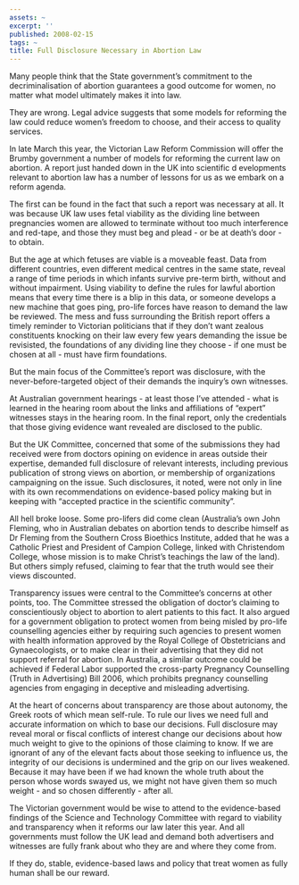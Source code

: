 ```yaml
---
assets: ~
excerpt: ''
published: 2008-02-15
tags: ~
title: Full Disclosure Necessary in Abortion Law
---
```

Many people think that the State government’s commitment to the
decriminalisation of abortion guarantees a good outcome for women, no
matter what model ultimately makes it into law.

They are wrong. Legal advice suggests that some models for reforming the
law could reduce women’s freedom to choose, and their access to quality
services.

In late March this year, the Victorian Law Reform Commission will offer
the Brumby government a number of models for reforming the current law
on abortion. A report just handed down in the UK into scientific d
evelopments relevant to abortion law has a number of lessons for us as
we embark on a reform agenda.

The first can be found in the fact that such a report was necessary at
all. It was because UK law uses fetal viability as the dividing line
between pregnancies women are allowed to terminate without too much
interference and red-tape, and those they must beg and plead - or be at
death’s door - to obtain.

But the age at which fetuses are viable is a moveable feast. Data from
different countries, even different medical centres in the same state,
reveal a range of time periods in which infants survive pre-term birth,
without and without impairment. Using viability to define the rules for
lawful abortion means that every time there is a blip in this data, or
someone develops a new machine that goes ping, pro-life forces have
reason to demand the law be reviewed. The mess and fuss surrounding the
British report offers a timely reminder to Victorian politicians that if
they don’t want zealous constituents knocking on their law every few
years demanding the issue be revisisted, the foundations of any dividing
line they choose - if one must be chosen at all - must have firm
foundations.

But the main focus of the Committee’s report was disclosure, with the
never-before-targeted object of their demands the inquiry’s own
witnesses.

At Australian government hearings - at least those I’ve attended - what
is learned in the hearing room about the links and affiliations of
“expert” witnesses stays in the hearing room. In the final report, only
the credentials that those giving evidence want revealed are disclosed
to the public.

But the UK Committee, concerned that some of the submissions they had
received were from doctors opining on evidence in areas outside their
expertise, demanded full disclosure of relevant interests, including
previous publication of strong views on abortion, or membership of
organizations campaigning on the issue. Such disclosures, it noted, were
not only in line with its own recommendations on evidence-based policy
making but in keeping with “accepted practice in the scientific
community”.

All hell broke loose. Some pro-lifers did come clean (Australia’s own
John Fleming, who in Australian debates on abortion tends to describe
himself as Dr Fleming from the Southern Cross Bioethics Institute, added
that he was a Catholic Priest and President of Campion College, linked
with Christendom College, whose mission is to make Christ’s teachings
the law of the land). But others simply refused, claiming to fear that
the truth would see their views discounted.

Transparency issues were central to the Committee’s concerns at other
points, too. The Committee stressed the obligation of doctor’s claiming
to conscientiously object to abortion to alert patients to this fact. It
also argued for a government obligation to protect women from being
misled by pro-life counselling agencies either by requiring such
agencies to present women with health information approved by the Royal
College of Obstetricians and Gynaecologists, or to make clear in their
advertising that they did not support referral for abortion. In
Australia, a similar outcome could be achieved if Federal Labor
supported the cross-party Pregnancy Counselling (Truth in Advertising)
Bill 2006, which prohibits pregnancy counselling agencies from engaging
in deceptive and misleading advertising.

At the heart of concerns about transparency are those about autonomy,
the Greek roots of which mean self-rule. To rule our lives we need full
and accurate information on which to base our decisions. Full disclosure
may reveal moral or fiscal conflicts of interest change our decisions
about how much weight to give to the opinions of those claiming to know.
If we are ignorant of any of the elevant facts about those seeking to
influence us, the integrity of our decisions is undermined and the grip
on our lives weakened. Because it may have been if we had known the
whole truth about the person whose words swayed us, we might not have
given them so much weight - and so chosen differently - after all.

The Victorian government would be wise to attend to the evidence-based
findings of the Science and Technology Committee with regard to
viability and transparency when it reforms our law later this year. And
all governments must follow the UK lead and demand both advertisers and
witnesses are fully frank about who they are and where they come from.

If they do, stable, evidence-based laws and policy that treat women as
fully human shall be our reward.